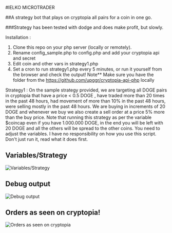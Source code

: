 #IELKO MICROTRADER

##A strategy bot that plays on cryptopia all pairs for a coin in one go.

###Strategy has been tested with dodge and does make profit, but slowly.

Installation :
1. Clone this repo on your php server (locally or remotely).
2. Rename config_sample.php to config.php and add your cryptopia api and secret
3. Edit coin and other vars in strategy1.php
4. Set a cron to run strategy1.php every 5 minutes, or run it yourself from the browser and check the output!
Note** Make sure you have the folder from the https://github.com/upggr/cryptopia-api-php locally

Strategy1 :
On the sample strategy provided,
we are targeting all DOGE pairs in cryptopia that have a price < 0.5 DOGE , have traded more than 20 times in the past 48 hours, had movement of more than 10% in the past 48 hours, were selling mostly in the past 48 hours. We are buying in increments of 20 DOGE and whenever we buy we also create a sell order at a price 5% more than the buy price.
Note that running this strategy as per the variable $coincap even if you have 1.000.000 DOGE, in the end you will be left with 20 DOGE and all the others will be spread to the other coins. You need to adjust the variables. I have no responsibility on how you use this script. Don't just run it, read what it does first.

Variables/Strategy
---
![Variables/Strategy](https://github.com/upggr/ielko-microtrader/blob/master/screenshots/vars.png)


Debug output
---
![Debug output](https://github.com/upggr/ielko-microtrader/blob/master/screenshots/web.png)


Orders as seen on cryptopia!
---
![Orders as seen on cryptopia](https://github.com/upggr/ielko-microtrader/blob/master/screenshots/cryptopia.png)

